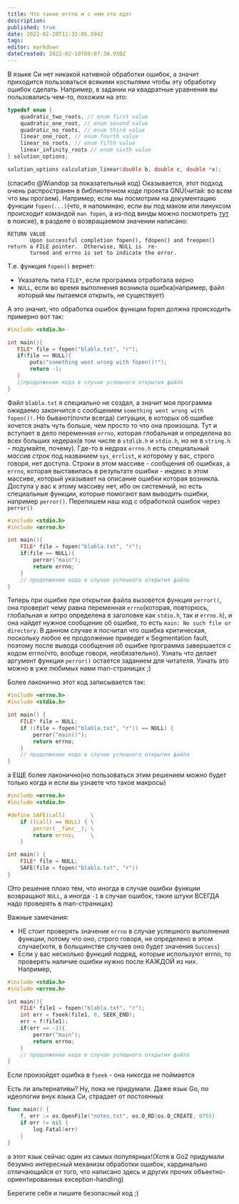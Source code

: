 ```yaml
---
title: Что такое errno и с чем это едят
description: 
published: true
date: 2022-02-20T11:32:05.594Z
tags: 
editor: markdown
dateCreated: 2022-02-10T09:07:30.930Z
---
```


  В языке Си нет никакой нативной обработки ошибок, а значит приходится пользоваться всякими костылями чтобы эту обработку ошибок сделать. Например, в задании на квадратные уравнения вы пользовались чем-то, похожим на это:
```c
typedef enum {
    quadratic_two_roots, // enum first value
    quadratic_one_root, // enum second value
    quadratic_no_roots, // enum third value
    linear_one_root, // enum fourth value
    linear_no_roots, // enum fifth value
    linear_infinity_roots // enum sixth value
} solution_options;

solution_options calculation_linear(double b, double c, double *x);
```
(спасибо @Wiandop за показательный код)
  Оказывается, этот подход очень распространен в библиотечном коде проекта GNU(читай: во всем что мы прогаем). Например, если мы посмотрим на документацию функции `fopen(...)`(что, я напоминаю, если вы под маком или линуксом происходит командой `man fopen`, а из-под винды можно посмотреть [тут](http://man.he.net/) в поиске), в разделе о возвращаемом значении написано:
```
RETURN VALUE
       Upon successful completion fopen(), fdopen() and freopen() return a FILE pointer.  Otherwise, NULL is  re‐
       turned and errno is set to indicate the error.
```
Т.е. функция `fopen()` вернет:
- Указатель типа `FILE*`, если программа отработала верно 
- `NULL`, если во время выполнения возникла ошибка(например, файл который мы пытаемся открыть, не существует)

 А это значит, что обработка ошибок функции fopen должна происходить примерно вот так:
 ```c
#include <stdio.h>

int main(){
    FILE* file = fopen("blabla.txt", "r");
    if(file == NULL){
        puts("something went wrong with fopen()!");
        return -1;
    }
    //продолжение кода в случае успешного открытия файла
}

```
  Файл `blabla.txt` я специально не создал, а значит моя программа ожидаемо закончится с сообщением `something went wrong with fopen()!`. Но бывают(почти всегда) ситуации, в которых об ошибке хочется знать чуть больше, чем просто то что она произошла. Тут и вступает в дело переменная `errno`, которая глобальная и определена во всех больших хедерах(в том числе в `stdlib.h` и `stdio.h`, но не в `string.h` - подумайте, почему). Где-то в недрах `errno.h` есть специальный _массив строк_ под названием `sys_errlist`, к которому у вас, строго говоря, нет доступа. Строки в этом массиве - сообщения об ошибках, а `errno`, которая выставилась в результате ошибки - индекс в этом массиве, который указывает на описание ошибки которая возникла. Доступа у вас к этому массиву нет, ибо он системный, но есть специальные функции, которые помогают вам выводить ошибки, например `perror()`. Перепишем наш код с обработкой ошибок через `perror()`
```c
#include <stdio.h>
#include <errno.h>

int main(){
    FILE* file = fopen("blabla.txt", "r");
    if(file == NULL){
        perror("main");
        return errno;
    }
    // продолжение кода в случае успешного открытия файла
}
```
  Теперь при ошибке при открытии файла вызовется функция `perror()`, она проверит чему равна переменная `errno`(которая, повторюсь, глобальная и хитро определена в заголовке как `stdio.h`, так и `errno.h`), и она найдет нужное сообщение об ошибке, то есть `main: No such file or directory`. В данном случае я посчитал что ошибка критическая, поскольку любое ее продолжение приведет к Segmentation fault, поэтому после вывода сообщения об ошибке программа завершается с кодом errno(что, вообще говоря, необязательно). Узнать что делает аргумент функции `perror()` остается заданием для читателя. Узнать это можно в уже любимых нами man-страницах ;)
  
  Более лаконично этот код записывается так:
```c
#include <errno.h>
#include <stdio.h>

int main() {
    FILE* file = NULL;
    if ((file = fopen("blabla.txt", "r")) == NULL) {
        perror("main()");
        return errno;
    }
    // продолжение кода в случае успешного открытия файла
}
```

а ЕЩЕ более лаконично(но пользоваться этим решением можно будет только когда и если вы узнаете что такое макросы)
```c
#include <errno.h>
#include <stdio.h>

#define SAFE(call)        \
    if ((call) == NULL) { \
        perror(__func__); \
        return errno;     \
    }

int main() {
    FILE* file = NULL;
    SAFE(file = fopen("blabla.txt", "r"))
}
```
(Это решение плохо тем, что иногда в случае ошибки функции возвращают `NULL`, а иногда `-1` в случае ошибок, такие штуки ВСЕГДА надо проверять в man-страницах)

Важные замечания:
 - НЕ стоит проверять значение `errno` в случае успешного выполнения функции, потому что оно, строго говоря, не определено в этом случае(хотя, в большинстве случаев оно будет значения `Success`)
 - Если у вас несколько функций подряд, которые используют errno, то проверять наличие ошибки нужно после КАЖДОЙ из них. Например,
```c
#include <stdio.h>
#include <errno.h>

int main(){
    FILE* file1 = fopen("blabla.txt", "r");
    int err = fseek(file1, 0, SEEK_END);
    err = f(file1);
    if(err == -1){
        perror("main");
        return errno;
    }
    // продолжение кода в случае успешного открытия файла
}
```
Если произойдет ошибка в `fseek` - она никогда не поймается

Есть ли альтернативы? Ну, пока не придумали. Даже язык Go, по идеологии внук языка Cи, страдает от постоянных
```go
func main() {
    f, err := os.OpenFile("notes.txt", os.O_RD|os.O_CREATE, 0755)
    if err != nil {
        log.Fatal(err)
    }
}
```
а этот язык сейчас один из самых популярных!(Хотя в Go2 придумали безумно интересный механизм обработки ошибок, кардинально отличающийся от того, что написано здесь и других прочих объектно-ориентированных exception-handling)

Берегите себя и пишите безопасный код ;)